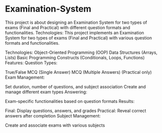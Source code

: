 # Examination-System
This project is about designing an Examination System for two types of exams (Final and Practical) with different question formats and functionalities.
Technologies:
This project implements an Examination System for two types of exams (Final and Practical) with various question formats and functionalities.

Technologies:
Object-Oriented Programming (OOP)
Data Structures (Arrays, Lists)
Basic Programming Constructs (Conditionals, Loops, Functions)
Features:
Question Types:

True/False
MCQ (Single Answer)
MCQ (Multiple Answers) (Practical only)
Exam Management:

Set duration, number of questions, and subject association
Create and manage different exam types
Answering:

Exam-specific functionalities based on question formats
Results:

Final: Display questions, answers, and grades
Practical: Reveal correct answers after completion
Subject Management:

Create and associate exams with various subjects
